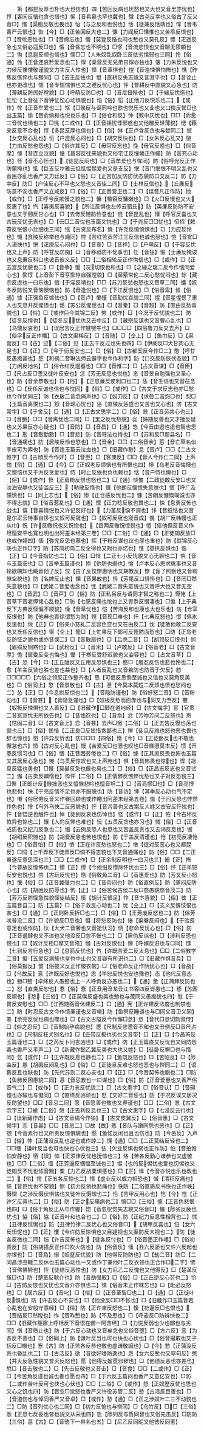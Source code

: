<!-- { "loadSidebar": true } -->
　　第【都昆反厚也朴也大也信也】四【苦回反病也忧愁也又大也又音里亦忧也】惇【客闲反悋也贪也惜也】悕【音希慕也罕也冀也】憿【古尧反幸也又俗古了反又音□】愭【渠脂反敬也畏也】怡【与之反和也悦也】恬【徒兼反恬靖也】愇【音韦香严云恨也】恢【今】□【正苦回反大也二】慊【力阎反□慊惟也又苦忝反恨也】□【音纰恶性也】□【音绵忘也】懵【莫登反惛也闷也慙也又莫孔反】慓【疋遥反急也又俗必遥反□也】惛【音昏忘也不明也】□憀【音流悲恨也又音聊无憀頼也二】恂【息廵反顺也信也】懦□□【人朱奴乱奴卧三反怯劣懦弱也三同】怜【俗通】怜【正音连哀矜爱念也二】惸【渠营反无兄弟曰惸亦独也】慺【力朱反悦也又力侯反慺慺敬谨貌又力主反人性也】慞【音章惧也】惶【音湟悚惧怕怖也】憔【昨焦反憔悴也与顦同】□【去王反怯也】憕【直耕反失志貌又音澄平也】□【音诠止也亦更改也】惴【音专惴惴惧也又之睡反忧心也】怦【普耕反中直貌又心急也】防【薄耕反防訚好瞠貌】□【呼萌反防□也】□【音尼忸惭也】□【于縁反忧悒也】怔忪【上音征下音钟怔忪心动惧貌也】惂【俗】慆【正他刀反悦乐也二】【或作】恈【正音牟爱也二】怄【□侯反与讴同吟也歌也悦乐也又业也又口俟反恡□也出玉篇】愉【音俞愉和也悦也乐也】□【俗仓和反】忡【敕中仄忧也】□□【俞愈二音忧也惧也二】□恌【二或作】□【正音摇忧悸邪惑也又他雕反轻薄貌】愢【蘓来反意不合也】惇【多昆反厚也信也】□【俗】惏【正卢含反贪也与婪同二】怓【女交反心乱也】忶【户昆反心闷也】□【胡交反快也】□【女朱反心乱又】懰【力由反愁也怨也】□【俗许其反】□【毋官反忘也】悗【毋官反惑也】□【俗音摩】慩【音连立泣貌】憧【昌容反往来貌也又俗宅江反憧幡正作幢】防【音充心动也】怌【音丕心怌也】【徒昆反闷也】□【音牟爱也与恈同】防【俗呼光反正作防蒙掩也】怟【巨支反尔雅云怟怟惕惕爱也又是支反】怋【音门怋怋不明又乱也又音民亦乱也香严又力廷反】□【俗】□【正苦加反防防伏态貌防口交反二】防【力中反】防□【户佳反心不平也又怨也又音佳二同】□【士林反信也】【丘亷反防意不安也香严又立咸反】□【俗】□【正音营卫也二】□【误音凡正作防】忚【或作】□【正呼兮反欺慢之貌也二】慵【蜀容反慵嬾也】□【火□反慢也又火反惠了也】忾【喜夷反喜貌】【所江反惧也左传云驷氏】防【英亷反防防不安意也又于劒反甘心也】□【去竒反憾防俭意也】惃【音昆乱也】懽【呼官反喜也又古玩反忧无吉也】□【云□二音忧也玉篇又悦也】□【于尧反□□忧也】怊怊【敕霄反怅恨小丝细也三同】惤【古贤反布名】憢【许尧反憢憢惧也】□【力应反怜也】憴【食陵反称举也与譝同】悾【苦红苦贡苦江三反信也诚也慤也】愃【音宣□人语快也】恲【疋庚反心闷也】□【音哀】□【音祥】□【户萌反】□【于容反忧也又上声】防【呼甘反防痴】□【音移祗防不忧事也】忹【音狂】憸【士亷反掩诐也又息亷反科口也诐音彼义反】□□【二俗相轮反正作恂信也】□【或作】□【正去宫反忧貌也二】□【音争】愋【况切恨也和也】□【之縁之瑞二反今作惴同爱心也】憉惇【上音彭下音亨憉悙自强瞠貌】□【渠萦常伦二反心愁忧闷也】悰【藏宗反虑也一曰乐也】愔【于淫反靖也】□□【苏刀反愁也恐也又音草二同】憹【奴冬反防悦又音恼懊恼也】防【音逢悦也】□【下江反恨也】□【俗音卑】憈【俗通】憈【正强鱼反憈怯也】□【音卢】懄慬【音勤忧哀貌二同】惺【音星惺憽了惠人也又息并反惺悟也】憽【苏公反惺憽也】□【音秦】□【音超】防【直由反愁毒貌也】□【俗】□【或作巨今其锦二反】恗【或作】□【今况于反忧貌也二】防【徒冬反惶也】【徒冬反忧也又丑中反】□【藏宗反谋也又音曹心乱也】□【乌懐反哀也】□【误居言反正作犍犍牛也】□□□□【四俗鲁刀反又去声】□【俗孚反正作幡】□【古文渠稀反】□【音随】□【仝上】□【鱼巾反】□【渠营反】□【古】愆【二俗】愆【正去干反过也失也四】□【伊阍反□犬甘肉心无足也】□【正】□【今于衍反安也二】□【俗】□【古都奚反今作□二】憨【呼甘反愚痴甚也】惒【和祸二音琳法师云僻字也今作和字】防【口交反防恢伏态貌】□【力闲反地名】□【俗仓红反煴器也】□□【音惟二】□【占文音谋】□【音臣】□【尺占反□懘又徒叶反安也】怤【芳无反思也悦也】忞【音旻自勉强也又圣心也】防【音余恭敬也】□【俗】【正息亷反疾利口也二】恁【音壬信也又音茌念也】□【氏任反诚也信也与忱同】【俗】□【或作】□【古文于求反志也亦□愁也今作忧同三】防【衣扆二音念痛声也】□【奴刀反】□【求咎二音怨□也】悡□【玉篇音离悦也二】憌【音琼心忧也】惩【直陵反惩盛也又苦也又心也】防【古文常字】□【于舍反】□【通】□【正古文思字二】□【俗】憥【正音劳共心也三】□【音酬】□□【音离忧也二同】□【里之反忧愁貌】惢【姊随反善也又才捶反疑也又苏果反亦心疑也】□【音防】□【音昌】□【通】悠【今音由遐也逺也智也思也二】懃【音懃勤懃】□【音悲】防【音哥法也恃也】□【苏和反□题县名】□【音通痛也】防【居陵反怜也慜也】□【音金】□□【二俗音余】莣【音亡草名似芋皮可为索也】防【音连玉篇云泣血也】□【旧藏作懃】息【音卢】□□【二古文惟字】□【古顔反今作奸】□【音臣】□【客庚反】□□【音人今作仁二同】上声惚【俗】□【通】□【今】□【正奴老反烦恼也有所恨也四】懊【乌老反音悔懊也又懊恼也又于方反贪爱也】恃【时止反依也负也赖也】怙【音户恃也懒也】□【俗】□【或作】愤【正房粉反恨也怒也二】□【通】惔憺【二政徒敢反安□也又淡泊安静也又徒滥反三】【勒散反惰也】戃【他朗反戃慌失意貌也】慌【呼广及戃慌也】□【同上志也】【俗】惨【正仓感反忧也二】慷【苦朗反慷慨竭诚也亦不得志貌】□【俗音惹乱也】□【通】懔【正力稔反敬也畏也二】悚【息勇反怖也战也】憘【音喜情悦也又许记反好也】【力堇反悷不调也】恀【音纸怙也又音是尔疋云恃事自恀也又奴可反窚也】□【奴可反窚也窚音成】愰【胡广反帏幔也正从巾】怳【许反僘怳也又怳惚也】【昌两反僘怳惊貎也】憻【俗他但反音义作坦憻安平也寛也明也出阿差末经第三卷】□□【二俗】□【通】□【正徒朗反放□也或作婸四】愐【弥兖反思也慕也】恽【于粉反谋也议也厚也重也】防【其锦反心防也正作□字】防【苏简初简二反全得也又尅也亦忆也】愯【意拱反惧也】恉【正】□【今音指忆也二】□【俗】□悄【二正七小反忧貌又心无聊也二】懙【音与玉篇安也】□【音举玉篇谨也】悿【他防也弱也】惀【卢本反心思求眺事也又音轮欲魄知也眺音他了反】恔【古了反恔憭惠明也又胡教反】憭【音了照察也又音聊憭空貌也】防【名婢反止也】惈【音果敀也】悱【芳尾反口悱悱也】□【音罔□然失意貌也】□【武姥二音爱也念也】怃【武姥二音失意貌也又音呼大也又音无空也】□【音武】□【音戸】□【俗】防【正私吕反与谞同才智之称也二】愺恅【上音草下音老愺恅心乱也】□防【七感反痛也怆也上又青忝反憯凄也】□惼【上于典反下方典反愝惼不顺貌】懆【音草忧也】恺【苦海反和也康也大也乐也】防【仓宰反恨也】防【他典也青徐谓慙为防】悓【音现□难也】忏【七典反怒也】憬【俱氷反逺也】愀【正】□【俗亲小慈糺二反容色变也又在由反二】忱【徒敢他敢二反安也又氏任反信也】愖【仝上】懡□【上忙果反下郎可反懡防面慙也】□防【正乌老反防怔之貌也或亦音懊二】□【音散扇也】□【吕虑二音】□【胡顶反□恨也】悯【眉殒反悯黙也】□【武粉反】□【音米】□【卢敢反】□【俗音老】□【古文音厚】恑【居委反变也悔也】懮【于栁反受舒迟貌也又姿容也】□【占文音草】□【古】恐【今】□【正丘陇反又丘用反恐惧也三】愍□【眉忍反伤也悲也怜也二】愈【羊主反贤也胜也差也益也】□【人者反乱也又音若防也防音于欠反】愸□□□□□【六俗之领反正作整齐也】恳【可佷反恳恻至诚也又信也又莫角反美也】□【俗同上】憼【音景敬也】□【古】懑【今莫本莫短二反烦也愤也愁闷也二】怂【正】□【今息拱反惊也二】【音隐防谨也】防【俗好怒二音】□【音粉动也】□【音甚】【音隐急谨也】□【奴板反慙而面赤也与同又力至反】戁【奴板反悚惧也又人善反】□【旧藏作□颇在道地经】□【古文悔字】悹【官贯二音悹悹忧无所依告也】□【音愐忍也】□【音忝】忿【芳吻芳问二反怒也】怘【怙固二音】□【古文音上】恋【音甚】去声□慠【二俗】□【正五告反慢也荡也倨也三】□【俗】恡悋【二正良□反恡惜贪鄙也三】惮【徒旦反难也怒也恶也畏也辞也惊也】怬【许异反忻也】防□□□【四俗】惰【今】□【正徒卧反也不敬也懈怠也六】愦【古对反心乱也】慨【苦爱反□也懑也叹也□音様懑莫本反】惯【开患反惯习也】□【俗】悃【正音困劳倦也二】□【俗】懅【正其庻反畏也怖也玉篇又其居反心急也】惋【乌贯反惊叹也又上声宛也】惧【音具怖畏也惊也】悍【胡旦反猛也勇也】□慢【莫晏反急也倨也易也二】□【俗】□【正昌志反志也又音试二】懈【古卖反嬾惰也】忰怦【二俗】□【正情醉反憔悴忧愁也又子对反恐貌三】□悷【正郎计反悷拙恶也又憻悷悲吟也憻音坦二】□【音亮憀□也】□【音亮恨也悲也】怏【于亮反情不足也亦不服貌也】防【音访】悸【其季反心动也气不定也】慻【俗居倦反音义作眷回顾也或作睠出阿差未经第五卷】愠【于问反怒也悖然作色也】懀【乌外乌快二反恶貌也】忓【音污善也又古案反人姓又古安反忓扰也】忤【音悟逆也触忤也】悼【徒到反哀也伤悼也】怪【或作】□【正】恠【今古坏反恠异也惊也二】懹【人向反惮也难也】忨【五贯反贪也亦习也】悈【俗】□【正音戒质也又纪刀反急也二】愒【去例反恐人也息也又苦盖反贪也又去谒反息也】憾【胡绀反积憾也】防【胡爱反患也苦也恨也】防【于盖反清谨也】怆【初亮反凄怆也】□【俗音怕】□【俗】懠【正在计反愁也怒也二】憞【徒对反恶心也又都昆反】□恫【上千弄反下徒弄反□恫不得志貌也下又音通痛也】防【俗】□□【二正虽遂反意思深也三】□□【二或作】□【正余制反明也一曰习也三】悑【正】怖【今普故反惶怖也二】憛【正】憛【今他绀反憛除怀忧也三】□【俗】忬【正羊恕反安也悦也】悺【古玩反忧也】悎【俗敎角二音】□【音惠爱也】防【芳又反小怒也】懻【俗】□【正音冀强力也二】□【音帝闷也】防【俗直例反】防【蒲闷反防心也】防【胡困反防辱也】怐【正】□【俗苦候古侯二反□愗愚貌愗音茂二】防【芳万反防恎急性貌恎徒结反】慀【胡计反恨足】忭【音卞喜貌】□【俗】怰【正玉篇音县二】防【玉篇】□【俗于救反心动也二】忧【仝上】□【支义反懻忮恨也害也】□【通】□【正则卧反折□也二】□【俗】□【王芳废反怒也二】防【俗芳吠普没二反】□【许貌反□忌也】怚【将恕反防也】惓【渠眷反闷也】【于验反意足也或作防】忕【大犬二音奢也又音逝忕习】怲【悲命反忧心也】□【俗】防【正音退肆也又不进也又他没反□忽不怅也二】□【居伪反诣也】□【渉利反恐也恨也】□【奴计反相□摩又音陁】慖【古对反恨也】懗【呼嫁反诳也与□同】慥【七到反言行急也】□【息箭反忧也】忾【许既苦爱二反太息也】□□【二俗教学二音】懝【五爱反病騃也皇也中止也又音嶷有所识也二】□【旧藏作惧音具】□【俗莫报反】怶【俗披义反正作帔衣帔】□【俗悲命反正作怲忧心也】□【音战】□【乌故反】憙【许既反好也悦也】悆【羊恕反悦也安也豫也】态【他代反意态也】戅□戆【卓绛反人愚戆也上一人呼贡反亦愚也二】【通】惫【正蒲拜反防也二】怼【直类反恕也】惷【俗】憃【正丑用丑龙丑江书容四反皆愚也二】愻【苏困反顺也】愗【三俗】□【正莫侯反盛也美也勉也与荗同又愚痴貌也四】慰【于胃反安慰也】□□【江西随函音休建反二】□【通】宪【正许建反法度也制禁也二】防【时忍反古文今作慎亷谨也又音嗔】防【鱼祭反睡语也与□同又音卫义同】恙【余亮反忧也病也噬也】□【古文古隘反今作懈□怠】怠【音代□怠切韵音侍】□【俗之忍反】□【音制始孕病貌也】懘【尺制反悲懘音不和也又丑例反□音尺占也】□【尺制反狂犬别名也】□【丑带反极也劣也又音带】□【正】□【今昌芮反玉篇谨也二】□【之芮反卜问吉凶也】□【或作】防【正玉篇直又反忧也又同防怨毒也香严又平声二】□【新藏作懿乙冀反美也大也又姓】□【徒卧反懈□也与惰同】忥【或作】□【正许既反息也静也二】□【鱼既反怒也】□【苦陷反】□【陟监反】慁【胡囷反闷乱也】□【俗】□【正徒旦反难也怒也恶也与惮同二】□【语靳反且也缺也】防【先代苏则二反心安也】□【正】□【今音契怖也剧也二】□防【鱼肺反困患貌二同】惎【音忌教也一曰谋也】□【俗】防【正音爱惠也又香严俗音气二】□【或作】□【正力志反忧貌二】□【古文患字】□【俗音认】□【音碍惶也亦騃也与懝同】□【直绛反凶顽也】恏【又好二音惩也】防【于况反误又居况反防望也】□□【音忌二同】愿【音愿善也敬也又専谨也】□□【二俗】悥【古文念字三】□螅【二俗】憩【正去利反息也三】□【古文惠字】□【七浸反云行也】□【误新藏作虑】□【古文音绢今作狷】【古文皮冀反】□【俗音惠】□【古文候字】恋【音甚】□□【音忌二】□故【故】憝【音队与譈同怨也恶也】□【正】愬【今音素行也又所责反惊惧貌也】憖【鱼恡反闲也且也伤也】防【今邑反】入声□【俗】悖【正蒲没反乱也逆也或作誖二】懱【通】□□【二正莫结反轻也二】□□惬【谦叶反当也可也快也心伏也三】怯【欠业反惧也弱也正作防】怕【音拍憺怕安静也】恓【误】恤【正须律反忧也抚恤也三】恪【苦各反勤心谦恭也又虚敬也】□□【二俗】愊【正芳逼反悃愊至诚也三】惕【也的反惕忧也爱也忉惕也又徒朗反不忧也怵音黜】栗【力乙反战栗惧慼也】□【正】怿【今音亦悦也乐也改也二】【俗】愕【正五各反惊也二】愶【虚业反以威力相恐也】慽【清积反痛也】悒【音邑忧也不安貌】恻【初力反创也悲痛也】怢防【二俗直质反书怢也正作帙】慑慴【之渉反慑伏惧怯也又徒叶反慑慴也二】恰【苦甲反用心也】忔【今】忔【正许乞反喜也二】□【俗】防【正之反痛病也二】懎□□【三俗】懎【正音色悲恨也四】□【俗于角反正从巾作幄】惚【音忽怳惚失志貌又俗音□】惙【陟劣反疲也忧也】恊【俗】恊【正音叶和也合也二】□【俗】防【正纪力反息性相背也二】怵【丑律反怵惕也】防【丑律竹律二反忧心也又俗音□】【胡甲反喜也】忸【女六反忸怩也】□【正】戄【今许防反惊惧也又目遽视也又渠防反大视也二】防【徒各反微也二同】恄【许吉反怖也】【徒各反忖也】□【俗音墨正作嚜】□【俗初责反】防【俗胡搭反正作□吹火防也】防【俗音乐】慉【丑六反骄也又许六反起也亦恨也】□【音角】愵【奴歴反忧貌】防【他得反防防也】□【劫二音】防□【二同昌渉丑輙二反休也玉篇心动也一又或作丁兼他叶二反衣领也正合作□二字】怫【音佛怫鬰也】恎【徒结反恶性也】防【女力尼乙二反愧也又他得反】□【楚革反憡□也】防【楚革反耿介也】防【音劫强取】□【俗】□【正丘逆反心劳也二】忦□【古防反恨也又忧也又音介亦惧也二】怽【俗音未正作帓忘也】□【毗必反怒也】□【居六反】□【音叱】□【俗】□【正音革智□也二】□【通】□【正徒叶反惧也】防【许击反心不安也】□【他没反□□不怅也】□【旧蔵作□玉篇音若心乱也在安般守意经】□【俗】防【正许聿反怒也二】愎【符逼反□也恨也】【晋结反□然瞠也】怍【音昨慙也】防【不及思也】□【呼麦反□防辨快也二】□□【旧藏作豁窹上呼栝反下音悟在僧一阿含经】□【力悦反弱也少也鄙也与劣同】懫【音质止也】防【于六反心动也又音矣念也又俗音堕】□【方六反】恶【为各反不善也】□【俗同上】防【谦叶反当也可也快也心伏也】□【俗音撮取也又子括反□榒也】愙【古】防【正苦各反恭也敬也虚谦敬譲也】□【今】愂【正蒲没反荒也昏乱也二】□【古活反】欲【音欲好嗜防逸也】恧【女六反慙也又寜句反】憋【并灭反急性貌又普灭反怒也】慝【他得反媹慝邪秽也】□【他德反恶也亦差也】惁□【音击敬也二】□【先击反敬也又音击】□【音食】□□【二或作】□【正】□【今苦角反谨也诚也善也愿也四】□【于六反玉篇闷也香严又意亿安也】□防【二或作苦叶反可也快也心伏也】□□【二俗】□【或作】惄【正奴歴反忧也思也又心之饥也四】防【音忽□觉怒也香严又许役苏管二反】懖【古活反巨善也】□【音道伤也与悼同香严又音卓】□【或作】慹【通】□【正之渉奴叶二三不动貌也二】□防【音列忧心也二同】□【初力反怆也与恻同】□【乌竹反】□□【三俗】悉【正息七反委也皆也説文从采也四】悊【陟列反与哲同智也又俗先击反】□防防【三俗】惪【古】□【音徳下一县名也五】□【尼乙反同昵又他徳反同慝】
